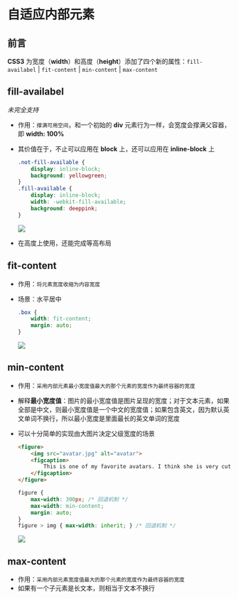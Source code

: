 # 自适应内部元素

## 前言

**CSS3** 为宽度（**width**）和高度（**height**）添加了四个新的属性：`fill-availabel` | `fit-content` | `min-content` | `max-content`

## **fill-availabel** 

*未完全支持*

- 作用：`撑满可用空间`，和一个初始的 **div** 元素行为一样，会宽度会撑满父容器，即 **width: 100%**

- 其价值在于，不止可以应用在 **block** 上，还可以应用在 **inline-block** 上

  ```css
  .not-fill-available {
      display: inline-block;
      background: yellowgreen;
  }
  .fill-available {
      display: inline-block;
      width: -webkit-fill-available;
      background: deeppink;
  }
  ```

  ![](https://cdn.jsdelivr.net/gh/kingmusi/blogImages/img/20210411153905.png)

- 在高度上使用，还能完成等高布局

## **fit-content**

- 作用：`将元素宽度收缩为内容宽度`

- 场景：水平居中

  ```css
  .box {
      width: fit-content;
      margin: auto;
  }
  ```

  ![](https://cdn.jsdelivr.net/gh/kingmusi/blogImages/img/20210411154702.png)

## **min-content**

- 作用：`采用内部元素最小宽度值最大的那个元素的宽度作为最终容器的宽度`

- 解释**最小宽度值**：图片的最小宽度值是图片呈现的宽度；对于文本元素，如果全部是中文，则最小宽度值是一个中文的宽度值；如果包含英文，因为默认英文单词不换行，所以最小宽度是里面最长的英文单词的宽度

- 可以十分简单的实现由大图片决定父级宽度的场景

  ```html
  <figure>
      <img src="avatar.jpg" alt="avatar">
      <figcaption>
          This is one of my favorite avatars. I think she is very cute!
      </figcaption>
  </figure>
  ```

  ```css
  figure {
      max-width: 300px; /* 回退机制 */
      max-width: min-content;
      margin: auto;
  }
  figure > img { max-width: inherit; } /* 回退机制 */
  ```

  ![](https://cdn.jsdelivr.net/gh/kingmusi/blogImages/img/20210411155609.png)

## **max-content**

- 作用：`采用内部元素宽度值最大的那个元素的宽度作为最终容器的宽度`
- 如果有一个子元素是长文本，则相当于文本不换行


